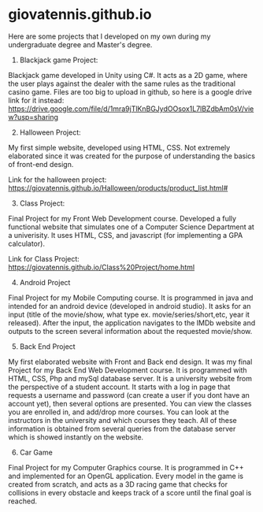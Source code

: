 # giovatennis.github.io

Here are some projects that I developed on my own during my undergraduate degree and Master's degree. 

1) Blackjack game Project:

Blackjack game developed in Unity using C#. It acts as a 2D game, where the user plays against the dealer with the same rules as the traditional casino game. Files are too big to upload in github, so here is a google drive link for it instead: https://drive.google.com/file/d/1mra9jTlKnBGJydOOsox1L7lBZdbAm0sV/view?usp=sharing 

2) Halloween Project:

My first simple website, developed using HTML, CSS. Not extremely elaborated since it was created for the purpose of understanding the basics of front-end design.

Link for the halloween project: https://giovatennis.github.io/Halloween/products/product_list.html#

3) Class Project:

Final Project for my Front Web Development course. Developed a fully functional website that simulates one of a Computer Science Department at a univerisity. It uses HTML, CSS, and javascript (for implementing a GPA calculator).

Link for Class Project: https://giovatennis.github.io/Class%20Project/home.html

4) Android Project

Final Project for my Mobile Computing course. It is programmed in java and intended for an android device (developed in android studio). It asks for an input (title of the movie/show, what type ex. movie/series/short,etc, year it released). After the input, the application navigates to the IMDb website and outputs to the screen several information about the requested movie/show. 

5) Back End Project

My first elaborated website with Front and Back end design. It was my final Project for my Back End Web Development course. It is programmed with HTML, CSS, Php and mySql database server. It is a university website from the perspective of a student account. It starts with a log in page that requests a username and password (can create a user if you dont have an account yet), then several options are presented. You can view the classes you are enrolled in, and add/drop more courses. You can look at the instructors in the university and which courses they teach. All of these information is obtained from several queries from the database server which is showed instantly on the website.

6) Car Game

Final Project for my Computer Graphics course. It is programmed in C++ and implemented for an OpenGL application. Every model in the game is created from scratch, and acts as a 3D racing game that checks for collisions in every obstacle and keeps track of a score until the final goal is reached.
